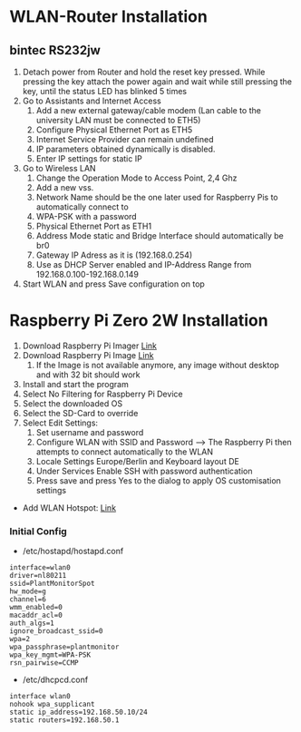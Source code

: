 # WLAN-Router Installation

## bintec  RS232jw

1.  Detach power from Router and hold the reset key pressed. While pressing the key attach the power again and wait while still pressing the key, until the status LED has blinked 5 times
2.  Go to Assistants and Internet Access
    1.  Add a new external gateway/cable modem (Lan cable to the university LAN must be connected to ETH5)
    2.  Configure Physical Ethernet Port as ETH5
    3.  Internet Service Provider can remain undefined
    4.  IP parameters obtained dynamically is disabled.
    5.  Enter IP settings for static IP
3.  Go to Wireless LAN 
    1.  Change the Operation Mode to Access Point, 2,4 Ghz
    2.  Add a new vss. 
    3.  Network Name should be the one later used for Raspberry Pis to automatically connect to
    4.  WPA-PSK with a password
    5.  Physical Ethernet Port as ETH1
    6.  Address Mode static and Bridge Interface should automatically be br0
    7.  Gateway IP Adress as it is (192.168.0.254)
    8.  Use as DHCP Server enabled and IP-Address Range from 192.168.0.100-192.168.0.149
4.  Start WLAN and press Save configuration on top


# Raspberry Pi Zero 2W Installation

1. Download Raspberry Pi Imager [Link](https://www.raspberrypi.com/software/)
2. Download Raspberry Pi Image [Link](https://downloads.raspberrypi.com/raspios_lite_armhf/images/raspios_lite_armhf-2023-12-11/2023-12-11-raspios-bookworm-armhf-lite.img.xz)
   1. If the Image is not available anymore, any image without desktop and with 32 bit should work
3. Install and start the program
4. Select No Filtering for Raspberry Pi Device
5. Select the downloaded OS
6. Select the SD-Card to override
7. Select Edit Settings:
   1. Set username and password
   2. Configure WLAN with SSID and Password --> The Raspberry Pi then attempts to connect automatically to the WLAN
   3. Locale Settings Europe/Berlin and Keyboard layout DE
   4. Under Services Enable SSH with password authentication
   5. Press save and press Yes to the dialog to apply OS customisation settings


- Add WLAN Hotspot: [Link](https://www.raspberryconnect.com/projects/65-raspberrypi-hotspot-accesspoints/168-raspberry-pi-hotspot-access-point-dhcpcd-method)

### Initial Config

- /etc/hostapd/hostapd.conf
```
interface=wlan0
driver=nl80211
ssid=PlantMonitorSpot
hw_mode=g
channel=6
wmm_enabled=0
macaddr_acl=0
auth_algs=1
ignore_broadcast_ssid=0
wpa=2
wpa_passphrase=plantmonitor
wpa_key_mgmt=WPA-PSK
rsn_pairwise=CCMP
```

- /etc/dhcpcd.conf
```
interface wlan0
nohook wpa_supplicant
static ip_address=192.168.50.10/24
static routers=192.168.50.1
```
